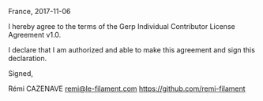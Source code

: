 France, 2017-11-06

I hereby agree to the terms of the Gerp Individual Contributor License
Agreement v1.0.

I declare that I am authorized and able to make this agreement and sign this
declaration.

Signed,

Rémi CAZENAVE remi@le-filament.com https://github.com/remi-filament
